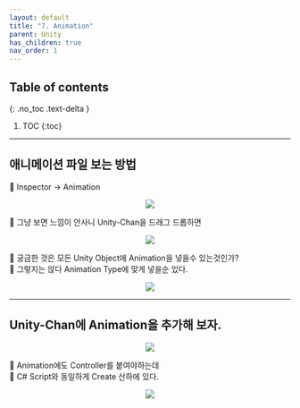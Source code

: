 ```yaml
---
layout: default
title: "7. Animation"
parent: Unity
has_children: true
nav_order: 1
---
```


## Table of contents
{: .no_toc .text-delta }

1. TOC
{:toc}

---

## 애니메이션 파일 보는 방법

👶 Inspector -> Animation

<p align="center">
  <img src="https://taehyungs-programming-blog.github.io/blog/assets/images/csharp/unity/unity-7-1.png"/>
</p>

👶 그냥 보면 느낌이 안사니 Unity-Chan을 드래그 드롭하면

<p align="center">
  <img src="https://taehyungs-programming-blog.github.io/blog/assets/images/csharp/unity/unity-7-2.png"/>
</p>

👶 궁금한 것은 모든 Unity Object에 Animation을 넣을수 있는것인가?<br>
👶 그렇지는 않다 Animation Type에 맞게 넣을순 있다.

<p align="center">
  <img src="https://taehyungs-programming-blog.github.io/blog/assets/images/csharp/unity/unity-7-3.png"/>
</p>

---

## Unity-Chan에 Animation을 추가해 보자.

<p align="center">
  <img src="https://taehyungs-programming-blog.github.io/blog/assets/images/csharp/unity/unity-7-4.png"/>
</p>

👶 Animation에도 Controller를 붙여야하는데<br>
👶 C# Script와 동일하게 Create 산하에 있다.

<p align="center">
  <img src="https://taehyungs-programming-blog.github.io/blog/assets/images/csharp/unity/unity-7-5.png"/>
</p>

```csharp

```

